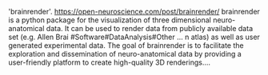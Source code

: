 'brainrender'. https://open-neuroscience.com/post/brainrender/
brainrender is a python package for the visualization of three dimensional neuro-anatomical data. It can be used to render data from publicly available data set (e.g. Allen Brai #Software#DataAnalysis#Other ...
n atlas) as well as user generated experimental data. The goal of brainrender is to facilitate the exploration and dissemination of neuro-anatomical data by providing a user-friendly platform to create high-quality 3D renderings....
